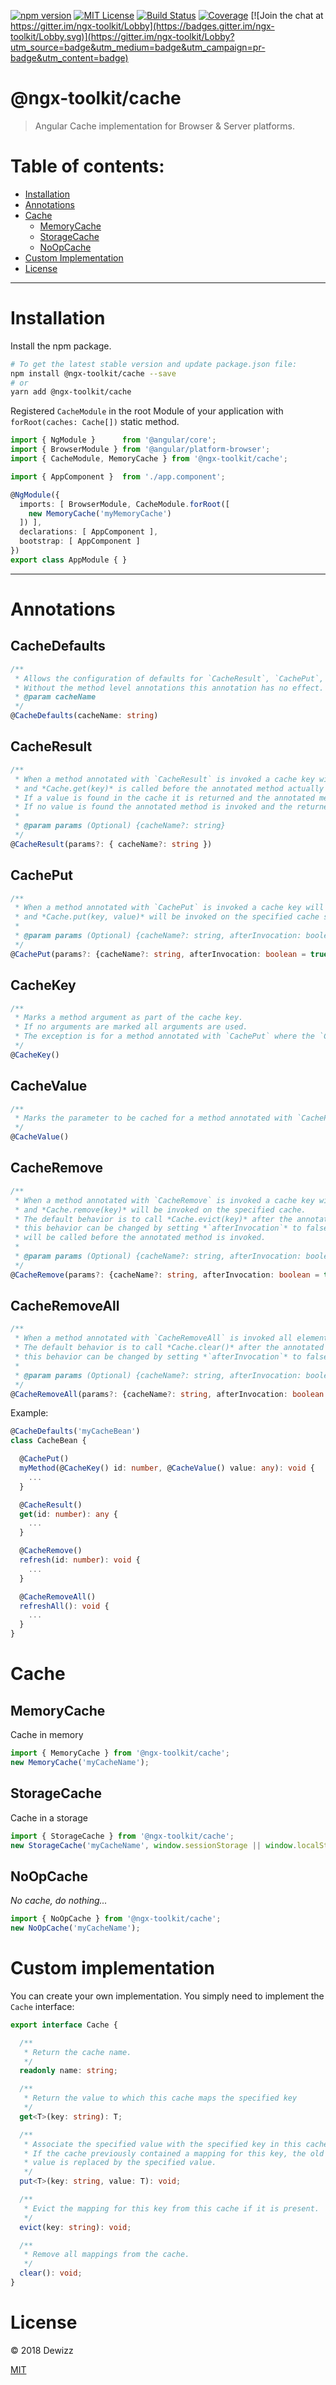 [![npm version](https://img.shields.io/npm/v/@ngx-toolkit/cache.svg)](https://www.npmjs.com/package/@ngx-toolkit/cache) 
[![MIT License](https://img.shields.io/badge/license-MIT-blue.svg?style=flat)](https://github.com/dewizz/ngx-toolkit/blob/master/LICENSE)
[![Build Status](https://travis-ci.org/dewizz/ngx-toolkit.svg?branch=master)](https://travis-ci.org/dewizz/ngx-toolkit) 
[![Coverage](https://coveralls.io/repos/github/dewizz/ngx-toolkit/badge.svg?branch=master#5)](https://coveralls.io/github/dewizz/ngx-toolkit?branch=master)
[![Join the chat at https://gitter.im/ngx-toolkit/Lobby](https://badges.gitter.im/ngx-toolkit/Lobby.svg)](https://gitter.im/ngx-toolkit/Lobby?utm_source=badge&utm_medium=badge&utm_campaign=pr-badge&utm_content=badge)

# @ngx-toolkit/cache

> Angular Cache implementation for Browser & Server platforms.

# Table of contents:
* [Installation](#installation)
* [Annotations](#annotations)
* [Cache](#cache)
  * [MemoryCache](#memorycache)
  * [StorageCache](#storagecache)
  * [NoOpCache](#noopcache)
* [Custom Implementation](#custom-implementation)
* [License](#license)

---

# Installation

Install the npm package.

```bash
# To get the latest stable version and update package.json file:
npm install @ngx-toolkit/cache --save
# or
yarn add @ngx-toolkit/cache
```

Registered `CacheModule` in the root Module of your application with `forRoot(caches: Cache[])` static method.

```typescript
import { NgModule }      from '@angular/core';
import { BrowserModule } from '@angular/platform-browser';
import { CacheModule, MemoryCache } from '@ngx-toolkit/cache';

import { AppComponent }  from './app.component';

@NgModule({
  imports: [ BrowserModule, CacheModule.forRoot([
    new MemoryCache('myMemoryCache')
  ]) ],
  declarations: [ AppComponent ],
  bootstrap: [ AppComponent ]
})
export class AppModule { }
```
----

# Annotations

## CacheDefaults
````typescript
/**
 * Allows the configuration of defaults for `CacheResult`, `CachePut`, `CacheRemove`, and `CacheRemoveAll` at the class level.
 * Without the method level annotations this annotation has no effect.
 * @param cacheName
 */
@CacheDefaults(cacheName: string)
````

## CacheResult
````typescript
/**
 * When a method annotated with `CacheResult` is invoked a cache key will be generated
 * and *Cache.get(key)* is called before the annotated method actually executes.
 * If a value is found in the cache it is returned and the annotated method is never actually executed.
 * If no value is found the annotated method is invoked and the returned value is stored in the cache with the generated key.
 *
 * @param params (Optional) {cacheName?: string}
 */
@CacheResult(params?: { cacheName?: string })
````

## CachePut
````typescript
/**
 * When a method annotated with `CachePut` is invoked a cache key will be generated
 * and *Cache.put(key, value)* will be invoked on the specified cache storing the value marked with `CacheValue`.
 *
 * @param params (Optional) {cacheName?: string, afterInvocation: boolean = true}
 */
@CachePut(params?: {cacheName?: string, afterInvocation: boolean = true})
````

## CacheKey
````typescript
/**
 * Marks a method argument as part of the cache key.
 * If no arguments are marked all arguments are used.
 * The exception is for a method annotated with `CachePut` where the `CacheValue` parameter is never included in the key.
 */
@CacheKey()
````

## CacheValue
````typescript
/**
 * Marks the parameter to be cached for a method annotated with `CachePut`.
 */
@CacheValue()
````

## CacheRemove
````typescript
/**
 * When a method annotated with `CacheRemove` is invoked a cache key will be generated
 * and *Cache.remove(key)* will be invoked on the specified cache.
 * The default behavior is to call *Cache.evict(key)* after the annotated method is invoked,
 * this behavior can be changed by setting *`afterInvocation`* to false in which case *Cache.evict(key)*
 * will be called before the annotated method is invoked.
 *
 * @param params (Optional) {cacheName?: string, afterInvocation: boolean = true}
 */
@CacheRemove(params?: {cacheName?: string, afterInvocation: boolean = true})
````

## CacheRemoveAll
````typescript
/**
 * When a method annotated with `CacheRemoveAll` is invoked all elements in the specified cache will be removed via the *Cache.clear()* method.
 * The default behavior is to call *Cache.clear()* after the annotated method is invoked,
 * this behavior can be changed by setting *`afterInvocation`* to false in which case *Cache.clear()* will be called before the annotated method is invoked.
 *
 * @param params (Optional) {cacheName?: string, afterInvocation: boolean = true}
 */
@CacheRemoveAll(params?: {cacheName?: string, afterInvocation: boolean = true})
````

Example:
````typescript
@CacheDefaults('myCacheBean')
class CacheBean {

  @CachePut()
  myMethod(@CacheKey() id: number, @CacheValue() value: any): void {
    ...
  }

  @CacheResult()
  get(id: number): any {
    ...
  }

  @CacheRemove()
  refresh(id: number): void {
    ...
  }

  @CacheRemoveAll()
  refreshAll(): void {
    ...
  }
}
````

# Cache

## MemoryCache

Cache in memory

```typescript
import { MemoryCache } from '@ngx-toolkit/cache';
new MemoryCache('myCacheName');
```

## StorageCache

Cache in a storage

```typescript
import { StorageCache } from '@ngx-toolkit/cache';
new StorageCache('myCacheName', window.sessionStorage || window.localStorage);
```

## NoOpCache

*No cache, do nothing...*

```typescript
import { NoOpCache } from '@ngx-toolkit/cache';
new NoOpCache('myCacheName');
```


# Custom implementation

You can create your own implementation. You simply need to implement the `Cache` interface:

```typescript
export interface Cache {

  /**
   * Return the cache name.
   */
  readonly name: string;

  /**
   * Return the value to which this cache maps the specified key
   */
  get<T>(key: string): T;

  /**
   * Associate the specified value with the specified key in this cache.
   * If the cache previously contained a mapping for this key, the old
   * value is replaced by the specified value.
   */
  put<T>(key: string, value: T): void;

  /**
   * Evict the mapping for this key from this cache if it is present.
   */
  evict(key: string): void;

  /**
   * Remove all mappings from the cache.
   */
  clear(): void;
}

```

# License
© 2018 Dewizz

[MIT](https://github.com/dewizz/ngx-toolkit/blob/master/LICENSE)
